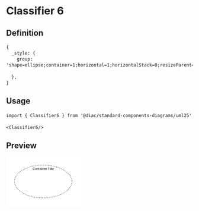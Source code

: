 # Classifier 6

## Definition

```
{
  _style: {
    group: 'shape=ellipse;container=1;horizontal=1;horizontalStack=0;resizeParent=1;resizeParentMax=0;resizeLast=0;html=1;dashed=1;collapsible=0;',
    
  },
}
```

## Usage

```
import { Classifier6 } from '@diac/standard-components-diagrams/uml25'

<Classifier6/>
```

## Preview

<img src="./classifier-6.png" width="200"/>
